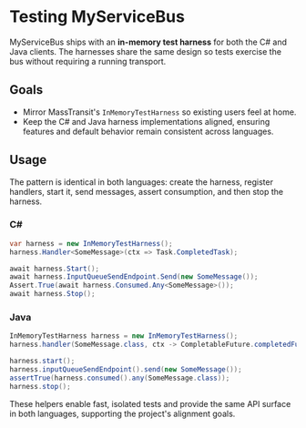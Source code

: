 # Testing MyServiceBus

MyServiceBus ships with an **in-memory test harness** for both the C# and Java clients. The harnesses share the same design so tests exercise the bus without requiring a running transport.

## Goals
- Mirror MassTransit's `InMemoryTestHarness` so existing users feel at home.
- Keep the C# and Java harness implementations aligned, ensuring features and default behavior remain consistent across languages.

## Usage
The pattern is identical in both languages: create the harness, register handlers, start it, send messages, assert consumption, and then stop the harness.

### C#
```csharp
var harness = new InMemoryTestHarness();
harness.Handler<SomeMessage>(ctx => Task.CompletedTask);

await harness.Start();
await harness.InputQueueSendEndpoint.Send(new SomeMessage());
Assert.True(await harness.Consumed.Any<SomeMessage>());
await harness.Stop();
```

### Java
```java
InMemoryTestHarness harness = new InMemoryTestHarness();
harness.handler(SomeMessage.class, ctx -> CompletableFuture.completedFuture(null));

harness.start();
harness.inputQueueSendEndpoint().send(new SomeMessage());
assertTrue(harness.consumed().any(SomeMessage.class));
harness.stop();
```

These helpers enable fast, isolated tests and provide the same API surface in both languages, supporting the project's alignment goals.
